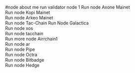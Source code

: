 #node about me
run validator node 1 
Run node Axone Mainet  
Run node Kopi Mainet    
Run node Arkeo Mainet      
Run node Tac-Chain
Run Node Galactica     
Run node xos           
Run node tacchain        
Run more node Airrchain1       
Run node ar    
Run node Pipe    
Run node Octra    
Run node Bitbadge  
Run node Hedge  
    
 
